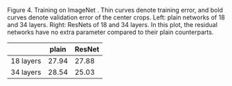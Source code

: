 Figure 4. Training on ImageNet . Thin curves denote training error, and bold curves denote validation error of the center crops. Left: plain networks of 18 and 34 layers. Right: ResNets of 18 and 34 layers. In this plot, the residual networks have no extra parameter compared to their plain counterparts.

|           |   plain |   ResNet |
|-----------|---------|----------|
| 18 layers |   27.94 |    27.88 |
| 34 layers |   28.54 |    25.03 |